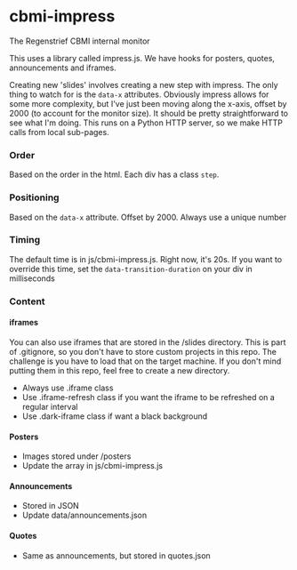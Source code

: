 # cbmi-impress
The Regenstrief CBMI internal monitor

This uses a library called impress.js. We have hooks for posters, quotes, announcements and iframes.

Creating new 'slides' involves creating a new step with impress. The only thing to watch for is the `data-x` attributes. 
Obviously impress allows for some more complexity, but I've just been moving along the x-axis, offset by 2000 (to account for the 
monitor size). It should be pretty straightforward to see what I'm doing. This runs on a Python HTTP server, so we make HTTP calls
from local sub-pages.

### Order
Based on the order in the html. Each div has a class `step`.

### Positioning
Based on the `data-x` attribute. Offset by 2000. Always use a unique number

### Timing
The default time is in js/cbmi-impress.js. Right now, it's 20s. If you want to override this time, set the `data-transition-duration`
on your div in milliseconds

### Content
#### iframes
You can also use iframes that are stored in the /slides directory. This is part of .gitignore, so you don't have to store
custom projects in this repo. The challenge is you have to load that on the target machine. If you don't mind putting them
in this repo, feel free to create a new directory.
* Always use .iframe class
* Use .iframe-refresh class if you want the iframe to be refreshed on a regular interval
* Use .dark-iframe class if want a black background

#### Posters
* Images stored under /posters
* Update the array in js/cbmi-impress.js

#### Announcements
* Stored in JSON
* Update data/announcements.json

#### Quotes
* Same as announcements, but stored in quotes.json
